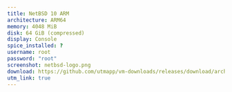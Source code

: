 ```yaml
---
title: NetBSD 10 ARM
architecture: ARM64
memory: 4048 MiB
disk: 64 GiB (compressed)
display: Console
spice_installed: ?
username: root
password: "root"
screenshot: netbsd-logo.png
download: https://github.com/utmapp/vm-downloads/releases/download/archlinux-arm64/archlinux-arm64-utm4.zip
utm_link: true
---
```

